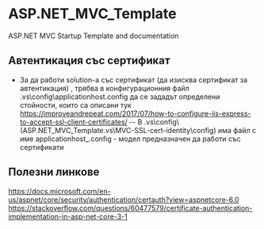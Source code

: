 # ASP.NET_MVC_Template
ASP.NET MVC Startup Template and documentation

## Автентикация със сертификат
- За да работи solution-а със сертификат (да изисква сертификат за автентикация) , трябва в конфигурационния файл .vs\config\applicationhost.config да се зададът определени стойности, които са описани тук https://improveandrepeat.com/2017/07/how-to-configure-iis-express-to-accept-ssl-client-certificates/
-- В .vs\config\ (ASP.NET_MVC_Template\.vs\MVC-SSL-cert-identity\config) има файл с име applicationhost_.config - модел предназначен да работи със сертификати


## Полезни линкове

https://docs.microsoft.com/en-us/aspnet/core/security/authentication/certauth?view=aspnetcore-6.0
https://stackoverflow.com/questions/60477579/certificate-authentication-implementation-in-asp-net-core-3-1